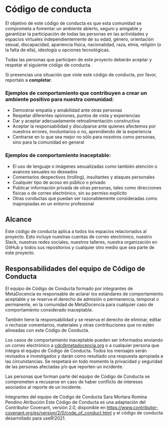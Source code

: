 # Código de conducta

El objetivo de este código de conducta es que esta comunidad se comprometa a fomentar un ambiente abierto, seguro y amigable y garantizar la participación de todas las personas en las actividades y espacios virtuales independientemente de su edad, género, orientación sexual, discapacidad, apariencia física, nacionalidad, raza, etnia, religión (o la falta de ella), ideología u opciones tecnológicas.

Todas las personas que participen de este proyecto deberán aceptar y respetar el siguiente código de conducta.

Si presencias una situación que viole este código de conducta, por favor, reportalo a **completar**.

### Ejemplos de comportamiento que contribuyen a crear un ambiente positivo para nuestra comunidad:
* Demostrar empatía y amabilidad ante otras personas
* Respetar diferentes opiniones, puntos de vista y experiencias
* Dar y aceptar adecuadamente retroalimentación constructiva
* Aceptar la responsabilidad y disculparse ante quienes afectemos por nuestros errores, involuntarios o no, aprendiendo de la experiencia
* Centrarse en lo que sea mejor no sólo para nosotros como personas, sino para la comunidad en general

### Ejemplos de comportamiento inaceptable:
* El uso de lenguaje o imágenes sexualizadas como también atención o avances sexuales no deseados
* Comentarios despectivos (trolling), insultantes y ataques personales
* Cualquier tipo de acoso en público o privado
* Publicar información privada de otras personas, tales como direcciones físicas o de correo electrónico, sin su permiso explícito
* Otras conductas que puedan ser razonablemente consideradas como inapropiadas en un entorno profesional

## Alcance
Este código de conducta aplica a todos los espacios relacionados al proyecto. Esto incluye nuestras cuentas de correo electrónico, nuestro Slack, nuestras redes sociales, nuestros talleres, nuestra organización en GitHub y todos sus repositorios y cualquier otro medio que sea parte de este proyecto.

## Responsabilidades del equipo de Código de Conducta
El equipo de Código de Conducta formado por integrantes de MetaDocencia es responsable de aclarar los estándares de comportamiento aceptable y se reserva el derecho de admisión o permanencia, temporal o permanente, en la comunidad de MetaDocencia para cualquier caso de comportamiento considerado inaceptable.

También tiene la responsabilidad y se reserva el derecho de eliminar, editar o rechazar comentarios, materiales y otras contribuciones que no estén alineadas con este Código de Conducta.

Los casos de comportamiento inaceptable pueden ser informados enviando un correo electrónico a cdc@metadocencia.org o a cualquier persona que integra el equipo de Código de Conducta. Todos los mensajes serán revisados e investigados y darán como resultado una respuesta apropiada a las circunstancias. Se respetará en todo momento la privacidad y seguridad de las personas afectadas y/o que reporten un incidente.

Las personas que forman parte del equipo de Código de Conducta se comprometen a recusarse en caso de haber conflicto de intereses asociados al reporte de un incidente.

Integrantes del equipo de Código de Conducta
Sara Mortara
Romina Pendino
Atribución
Este Código de Conducta es una adaptación del Contributor Covenant, versión 2.0, disponible en https://www.contributor-covenant.org/es/version/2/0/code_of_conduct.html y el código de conducta desarrollado para useR!2021.
